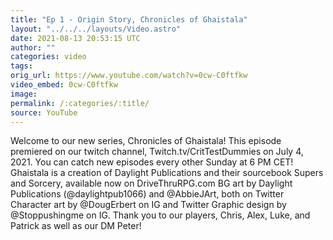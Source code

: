 ```yaml
---
title: "Ep 1 - Origin Story, Chronicles of Ghaistala"
layout: "../../../layouts/Video.astro"
date: 2021-08-13 20:53:15 UTC
author: ""
categories: video
tags: 
orig_url: https://www.youtube.com/watch?v=0cw-C0ftfkw
video_embed: 0cw-C0ftfkw
image:
permalink: /:categories/:title/
source: YouTube
---
```

Welcome to our new series, Chronicles of Ghaistala! This episode premiered on our twitch channel, Twitch.tv/CritTestDummies on July 4, 2021. You can catch new episodes every other Sunday at 6 PM CET! Ghaistala is a creation of Daylight Publications and their sourcebook Supers and Sorcery, available now on DriveThruRPG.com BG art by Daylight Publications (@daylightpub1066) and @AbbieJArt, both on Twitter Character art by @DougErbert on IG and Twitter Graphic design by @Stoppushingme on IG. Thank you to our players, Chris, Alex, Luke, and Patrick as well as our DM Peter!
